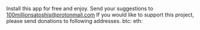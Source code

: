 Install this app for free and enjoy. 
Send your suggestions to 100millionsatoshis@protonmail.com
If you would like to support this project, please send donations to following addresses. btc: eth: 
